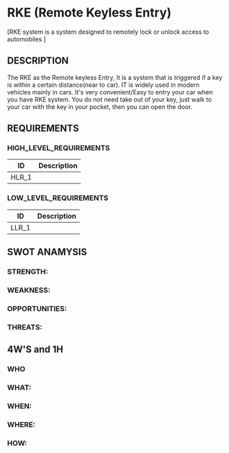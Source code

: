 # RKE (Remote Keyless Entry)
[RKE system is a system designed to remotely lock or unlock access to automobiles ]
## DESCRIPTION 
The RKE as the Remote keyless Entry,  It is a system that is triggered if a key is within a certain distance(near to car). IT is widely used in modern vehicles mainly in cars. It's very convenient/Easy to entry your car when you have RKE system. You do not need take out of your key, just walk to your car with the key in your pocket, then you can open the door.
## REQUIREMENTS
### HIGH_LEVEL_REQUIREMENTS
|ID|Description|
|-|-|
|HLR_1|

### LOW_LEVEL_REQUIREMENTS
|ID|Description|
|-|-|
|LLR_1|

## SWOT ANAMYSIS
### STRENGTH:

### WEAKNESS:

### OPPORTUNITIES:

### THREATS:

## 4W'S and 1H
### WHO

### WHAT:

### WHEN:

### WHERE:

### HOW:
